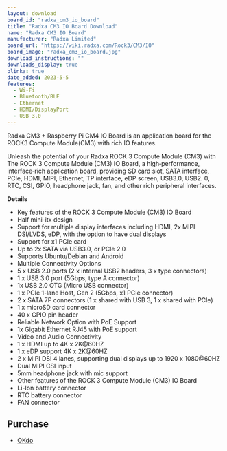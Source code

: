 ```yaml
---
layout: download
board_id: "radxa_cm3_io_board"
title: "Radxa CM3 IO Board Download"
name: "Radxa CM3 IO Board"
manufacturer: "Radxa Limited"
board_url: "https://wiki.radxa.com/Rock3/CM3/IO"
board_image: "radxa_cm3_io_board.jpg"
download_instructions: ""
downloads_display: true
blinka: true
date_added: 2023-5-5
features:
  - Wi-Fi
  - Bluetooth/BLE
  - Ethernet
  - HDMI/DisplayPort
  - USB 3.0
---
```


Radxa CM3 + Raspberry Pi CM4 IO Board is an application board for the ROCK3 Compute Module(CM3) with rich IO features.

Unleash the potential of your Radxa ROCK 3 Compute Module (CM3) with The ROCK 3 Compute Module (CM3) IO Board, a high‑performance, interface‑rich application board, providing SD card slot, SATA interface, PCIe, HDMI, MIPI, Ethernet, TP interface, eDP screen, USB3.0, USB2. 0, RTC, CSI, GPIO, headphone jack, fan, and other rich peripheral interfaces.

**Details**
- Key features of the ROCK 3 Compute Module (CM3) IO Board
- Half mini-itx design
- Support for multiple display interfaces including HDMI, 2x MIPI DSI/LVDS, eDP, with the option to have dual displays
- Support for x1 PCIe card
- Up to 2x SATA via USB3.0, or PCIe 2.0
- Supports Ubuntu/Debian and Android
- Multiple Connectivity Options
- 5 x USB 2.0 ports (2 x internal USB2 headers, 3 x type connectors)
- 1 x USB 3.0 port (5Gbps, type A connector)
- 1x USB 2.0 OTG (Micro USB connector)
- 1 x PCIe 1-lane Host, Gen 2 (5Gbps, x1 PCIe connector)
- 2 x SATA 7P connectors (1 x shared with USB 3, 1 x shared with PCIe)
- 1 x microSD card connector
- 40 x GPIO pin header
- Reliable Network Option with PoE Support
- 1x Gigabit Ethernet RJ45 with PoE support
- Video and Audio Connectivity
- 1 x HDMI up to 4K x 2K@60HZ
- 1 x eDP support 4K x 2K@60HZ
- 2 x MIPI DSI 4 lanes, supporting dual displays up to 1920 x 1080@60HZ
- Dual MIPI CSI input
- 5mm headphone jack with mic support
- Other features of the ROCK 3 Compute Module (CM3) IO Board
- Li-Ion battery connector
- RTC battery connector
- FAN connector

## Purchase

* [OKdo](https://www.okdo.com/us/p/rock-3-compute-module-cm3-io-board/)